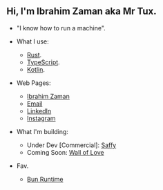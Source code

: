 ## Hi, I'm Ibrahim Zaman aka Mr Tux.

- "I know how to run a machine".

- What I use:
    - [Rust](https://www.rust-lang.org/).
    - [TypeScript](https://www.typescriptlang.org/).
    - [Kotlin](https://kotlinlang.org/).
 
- Web Pages:
    - [Ibrahim Zaman](https://abrahimzaman.com)
    - [Email](mailto:abrahimzaman3@gmail.com)
    - [LinkedIn](https://linkedin.com/in/abrahimzaman360)
    - [Instagram](https://instagram.com/abrahimzaman360)
    
- What I'm building:
  - Under Dev [Commercial]: [Saffy](saffy.ai)
  - Coming Soon: [Wall of Love](https://walloflove.social)
 
- Fav.
  - [Bun Runtime](https://bun.sh)

